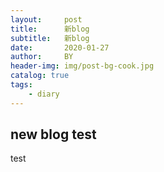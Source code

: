 ```yaml
---
layout:     post
title:      新blog
subtitle:   新blog
date:       2020-01-27
author:     BY
header-img: img/post-bg-cook.jpg
catalog: true
tags:
    - diary
---
```


## new blog test 

test 


